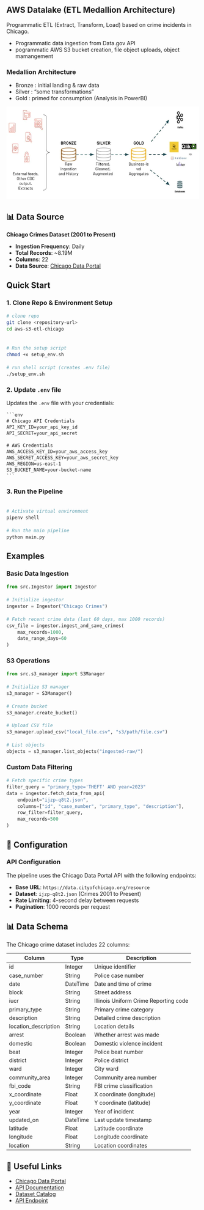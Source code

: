 ## AWS Datalake (ETL Medallion Architecture)

Programmatic ETL (Extract, Transform, Load) based on crime incidents in Chicago.

- Programmatic data ingestion from Data.gov API
- pogrammatic AWS S3 bucket creation, file object uploads, object mamangement

### Medallion Architecture

- Bronze : initial landing & raw data
- Silver : “some transformations”
- Gold : primed for consumption (Analysis in PowerBI)

![alt text](src\im\image-1.png)

## 📊 Data Source

**Chicago Crimes Dataset (2001 to Present)**

- **Ingestion Frequency**: Daily
- **Total Records**: ~8.19M
- **Columns**: 22
- **Data Source**: [Chicago Data Portal](https://data.cityofchicago.org/Public-Safety/Crimes-2001-to-Present/ijzp-q8t2/about_data)

## Quick Start

### 1. Clone Repo & Environment Setup

```bash
# clone repo
git clone <repository-url>
cd aws-s3-etl-chicago


# Run the setup script
chmod +x setup_env.sh

# run shell script (creates .env file)
./setup_env.sh
```

### 2. Update `.env` file

Updates the `.env` file with your credentials:

    ```env
    # Chicago API Credentials
    API_KEY_ID=your_api_key_id
    API_SECRET=your_api_secret

    # AWS Credentials
    AWS_ACCESS_KEY_ID=your_aws_access_key
    AWS_SECRET_ACCESS_KEY=your_aws_secret_key
    AWS_REGION=us-east-1
    S3_BUCKET_NAME=your-bucket-name
    ```

### 3. Run the Pipeline

```bash

# Activate virtual environment
pipenv shell

# Run the main pipeline
python main.py
```

## Examples

### Basic Data Ingestion

```python
from src.Ingestor import Ingestor

# Initialize ingestor
ingestor = Ingestor("Chicago Crimes")

# Fetch recent crime data (last 60 days, max 1000 records)
csv_file = ingestor.ingest_and_save_crimes(
    max_records=1000,
    date_range_days=60
)
```

### S3 Operations

```python
from src.s3_manager import S3Manager

# Initialize S3 manager
s3_manager = S3Manager()

# Create bucket
s3_manager.create_bucket()

# Upload CSV file
s3_manager.upload_csv("local_file.csv", "s3/path/file.csv")

# List objects
objects = s3_manager.list_objects("ingested-raw/")
```

### Custom Data Filtering

```python
# Fetch specific crime types
filter_query = "primary_type='THEFT' AND year=2023"
data = ingestor.fetch_data_from_api(
    endpoint="ijzp-q8t2.json",
    columns=["id", "case_number", "primary_type", "description"],
    row_filter=filter_query,
    max_records=500
)
```

## 🔧 Configuration

### API Configuration

The pipeline uses the Chicago Data Portal API with the following endpoints:

- **Base URL**: `https://data.cityofchicago.org/resource`
- **Dataset**: `ijzp-q8t2.json` (Crimes 2001 to Present)
- **Rate Limiting**: 4-second delay between requests
- **Pagination**: 1000 records per request

## 📊 Data Schema

The Chicago crime dataset includes 22 columns:

| Column               | Type     | Description                           |
| -------------------- | -------- | ------------------------------------- |
| id                   | Integer  | Unique identifier                     |
| case_number          | String   | Police case number                    |
| date                 | DateTime | Date and time of crime                |
| block                | String   | Street address                        |
| iucr                 | String   | Illinois Uniform Crime Reporting code |
| primary_type         | String   | Primary crime category                |
| description          | String   | Detailed crime description            |
| location_description | String   | Location details                      |
| arrest               | Boolean  | Whether arrest was made               |
| domestic             | Boolean  | Domestic violence incident            |
| beat                 | Integer  | Police beat number                    |
| district             | Integer  | Police district                       |
| ward                 | Integer  | City ward                             |
| community_area       | Integer  | Community area number                 |
| fbi_code             | String   | FBI crime classification              |
| x_coordinate         | Float    | X coordinate (longitude)              |
| y_coordinate         | Float    | Y coordinate (latitude)               |
| year                 | Integer  | Year of incident                      |
| updated_on           | DateTime | Last update timestamp                 |
| latitude             | Float    | Latitude coordinate                   |
| longitude            | Float    | Longitude coordinate                  |
| location             | String   | Location coordinates                  |

## 🔗 Useful Links

- [Chicago Data Portal](https://data.cityofchicago.org/Public-Safety/Crimes-2001-to-Present/ijzp-q8t2/about_data)
- [API Documentation](https://dev.socrata.com/foundry/data.cityofchicago.org/ijzp-q8t2)
- [Dataset Catalog](https://catalog.data.gov/dataset/crimes-2001-to-present)
- [API Endpoint](https://data.cityofchicago.org/resource/ijzp-q8t2.json)
